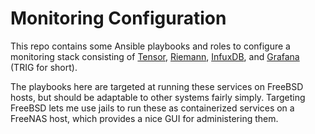 Monitoring Configuration
========================

This repo contains some Ansible playbooks and roles to configure a monitoring
stack consisting of [Tensor](https://readthedocs.org/projects/tensor/),
[Riemann](http://riemann.io/), [InfuxDB](https://influxdata.com/), and
[Grafana](https://grafana.org/) (TRIG for short).

The playbooks here are targeted at running these services on FreeBSD hosts, but
should be adaptable to other systems fairly simply. Targeting FreeBSD lets me
use jails to run these as containerized services on a FreeNAS host, which
provides a nice GUI for administering them.
